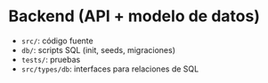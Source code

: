 # Backend (API + modelo de datos)
- `src/`: código fuente
- `db/`: scripts SQL (init, seeds, migraciones)
- `tests/`: pruebas
- `src/types/db`: interfaces para relaciones de SQL
